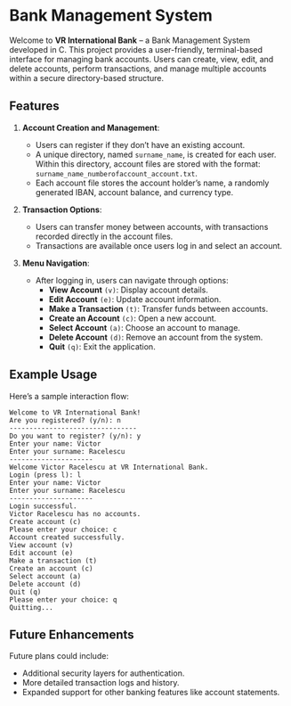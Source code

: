 # Bank Management System

Welcome to **VR International Bank** – a Bank Management System developed in C. This project provides a user-friendly, terminal-based interface for managing bank accounts. Users can create, view, edit, and delete accounts, perform transactions, and manage multiple accounts within a secure directory-based structure.

## Features

1. **Account Creation and Management**:
   - Users can register if they don’t have an existing account.
   - A unique directory, named `surname_name`, is created for each user. Within this directory, account files are stored with the format: `surname_name_numberofaccount_account.txt`.
   - Each account file stores the account holder’s name, a randomly generated IBAN, account balance, and currency type.

2. **Transaction Options**:
   - Users can transfer money between accounts, with transactions recorded directly in the account files.
   - Transactions are available once users log in and select an account.

3. **Menu Navigation**:
   - After logging in, users can navigate through options:
     - **View Account** `(v)`: Display account details.
     - **Edit Account** `(e)`: Update account information.
     - **Make a Transaction** `(t)`: Transfer funds between accounts.
     - **Create an Account** `(c)`: Open a new account.
     - **Select Account** `(a)`: Choose an account to manage.
     - **Delete Account** `(d)`: Remove an account from the system.
     - **Quit** `(q)`: Exit the application.

## Example Usage

Here’s a sample interaction flow:

```plaintext
Welcome to VR International Bank!
Are you registered? (y/n): n
--------------------------------
Do you want to register? (y/n): y
Enter your name: Victor
Enter your surname: Racelescu
---------------------
Welcome Victor Racelescu at VR International Bank.
Login (press l): l
Enter your name: Victor
Enter your surname: Racelescu
---------------------
Login successful.
Victor Racelescu has no accounts.
Create account (c)
Please enter your choice: c
Account created successfully.
View account (v)
Edit account (e)
Make a transaction (t)
Create an account (c)
Select account (a)
Delete account (d)
Quit (q)
Please enter your choice: q
Quitting...
```

## Future Enhancements

Future plans could include:
- Additional security layers for authentication.
- More detailed transaction logs and history.
- Expanded support for other banking features like account statements.
